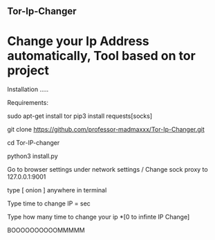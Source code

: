    ## Tor-Ip-Changer

# Change your Ip Address automatically, Tool based on tor project

Installation .....

Requirements:

sudo apt-get install tor pip3 install requests[socks]

git clone https://github.com/professor-madmaxxx/Tor-Ip-Changer.git

cd Tor-IP-changer

python3 install.py

Go to browser settings under network settings / Change sock proxy to 127.0.0.1:9001

type [ onion ] anywhere in terminal

Type time to change IP = sec

Type how many time to change your ip 
      *[0 to infinte IP Change]

BOOOOOOOOOOMMMMM
